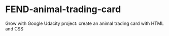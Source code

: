 # FEND-animal-trading-card
Grow with Google Udacity project: create an animal trading card with HTML and CSS
